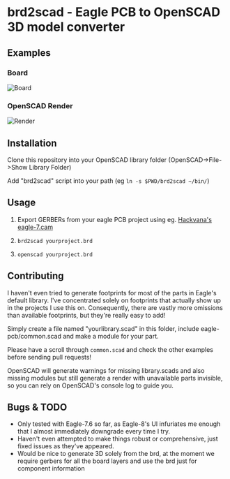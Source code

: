 # brd2scad - Eagle PCB to OpenSCAD 3D model converter

## Examples

### Board
![Board](https://i.imgur.com/V262rdW.png)

### OpenSCAD Render
![Render](https://i.imgur.com/M7caqh8.png)

## Installation

Clone this repository into your OpenSCAD library folder (OpenSCAD->File->Show Library Folder)

Add "brd2scad" script into your path (eg `ln -s $PWD/brd2scad ~/bin/`)

## Usage

1. Export GERBERs from your eagle PCB project using eg. [Hackvana's eagle-7.cam](https://github.com/hackvana/hackvana-main/blob/master/support/pcbs/eagle/hackvana-eagle-7.cam)

2. `brd2scad yourproject.brd`

3. `openscad yourproject.brd`

## Contributing

I haven't even tried to generate footprints for most of the parts in Eagle's default library.
I've concentrated solely on footprints that actually show up in the projects I use this on.
Consequently, there are vastly more omissions than available footprints, but they're really easy to add!

Simply create a file named "yourlibrary.scad" in this folder, include eagle-pcb/common.scad and make a module for your part.

Please have a scroll through `common.scad` and check the other examples before sending pull requests!

OpenSCAD will generate warnings for missing library.scads and also missing modules but still generate a render with unavailable parts invisible, so you can rely on OpenSCAD's console log to guide you.

## Bugs & TODO

* Only tested with Eagle-7.6 so far, as Eagle-8's UI infuriates me enough that I almost immediately downgrade every time I try.
* Haven't even attempted to make things robust or comprehensive, just fixed issues as they've appeared.
* Would be nice to generate 3D solely from the brd, at the moment we require gerbers for all the board layers and use the brd just for component information
